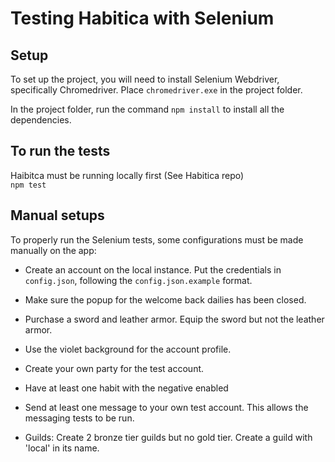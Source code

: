 # Testing Habitica with Selenium

## Setup
To set up the project, you will need to install Selenium Webdriver, specifically Chromedriver. Place `chromedriver.exe` in the project folder.<br>

In the project folder, run the command `npm install` to install all the dependencies.

## To run the tests
Haibitca must be running locally first (See Habitica repo)\
`npm test`

## Manual setups
To properly run the Selenium tests, some configurations must be made manually on the app:

- Create an account on the local instance. Put the credentials in `config.json`, following the `config.json.example` format.

- Make sure the popup for the welcome back dailies has been closed.

- Purchase a sword and leather armor. Equip the sword but not the leather armor.

- Use the violet background for the account profile.

- Create your own party for the test account.

- Have at least one habit with the negative enabled

- Send at least one message to your own test account. This allows the messaging tests to be run.

- Guilds: Create 2 bronze tier guilds but no gold tier. Create a guild with 'local' in its name.